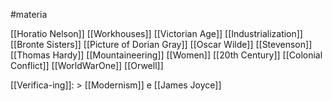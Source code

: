 #materia

[[Horatio Nelson]]
[[Workhouses]]
[[Victorian Age]]
[[Industrialization]]
[[Bronte Sisters]]
[[Picture of Dorian Gray]]
[[Oscar Wilde]]
[[Stevenson]]
[[Thomas Hardy]]
[[Mountaineering]]
[[Women]]
[[20th Century]]
[[Colonial Conflict]]
[[WorldWarOne]]
[[Orwell]]


[[Verifica-ing]]: > [[Modernism]] e [[James Joyce]]